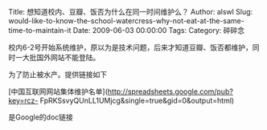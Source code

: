 Title: 想知道校内、豆瓣、饭否为什么在同一时间维护么？
Author: alswl
Slug: would-like-to-know-the-school-watercress-why-not-eat-at-the-same-time-to-maintain-it
Date: 2009-06-03 00:00:00
Tags: 
Category: 碎碎念

校内6-2号开始系统维护，原以为是技术问题，后来才知道豆瓣、饭否都维护，同时一大批国外网站不能登陆。

为了防止被水产。提供链接如下

[中国互联网网站集体维护名单](http://spreadsheets.google.com/pub?key=rcz-
FpRKSsvyQUnLL1UMjcg&single=true&gid=0&output=html)

是Google的doc链接

